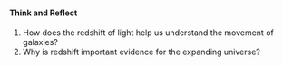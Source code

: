 #### Think and Reflect

1. How does the redshift of light help us understand the movement of galaxies?
2. Why is redshift important evidence for the expanding universe?